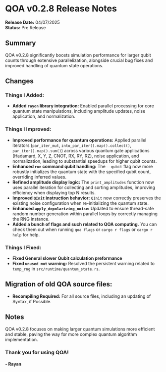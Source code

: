 # QOA v0.2.8 Release Notes

**Release Date:** 04/07/2025  
**Status:** Pre Release

## Summary
QOA v0.2.8 significantly boosts simulation performance for larger qubit counts through extensive parallelization, alongside crucial bug fixes and improved handling of quantum state operations.

## Changes

### Things I Added:
- **Added `rayon` library integration:** Enabled parallel processing for core quantum state manipulations, including amplitude updates, noise application, and normalization.

### Things I Improved:
- **Improved performance for quantum operations:** Applied parallel iterators (`par_iter_mut`, `into_par_iter().map().collect()`, `par_iter().map().sum()`) across various quantum gate applications (Hadamard, X, Y, Z, CNOT, RX, RY, RZ), noise application, and normalization, leading to substantial speedups for higher qubit counts.
- **Enhanced `run` command qubit handling:** The `--qubit` flag now more robustly initializes the quantum state with the specified qubit count, overriding inferred values.
- **Refined amplitude display logic:** The `print_amplitudes` function now uses parallel iteration for collecting and sorting amplitudes, improving efficiency when displaying top N results.
- **Improved `QInit` instruction behavior:** `QInit` now correctly preserves the existing noise configuration when re-initializing the quantum state.
- **Enhanced `apply_depolarizing_noise`:** Updated to ensure thread-safe random number generation within parallel loops by correctly managing the RNG instance.
- **Added a bunch of flags and such related to QOA computing.** You can check them out when running `qoa flags` or `cargo r flags` or `cargo r help` for help. 

### Things I Fixed:
- **Fixed General slower Qubit calculation preformance**
- **Fixed `unused mut` warning:** Resolved the persistent warning related to `temp_rng` in `src/runtime/quantum_state.rs`.

## Migration of old QOA source files:
- **Recompiling Required:** For all source files, including an updating of Syntax, if Possible.

## Notes
QOA v0.2.8 focuses on making larger quantum simulations more efficient and stable, paving the way for more complex quantum algorithm implementation.

### Thank you for using QOA!

#### - Rayan